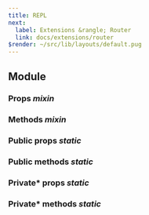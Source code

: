 ```yaml
---
title: REPL
next:
  label: Extensions &rangle; Router
  link: docs/extensions/router
$render: ~/src/lib/layouts/default.pug
---
```


## Module

### Props <var>mixin</var>
### Methods <var>mixin</var>

### Public props <var>static</var>
### Public methods <var>static</var>

### Private* props <var>static</var>
### Private* methods <var>static</var>
